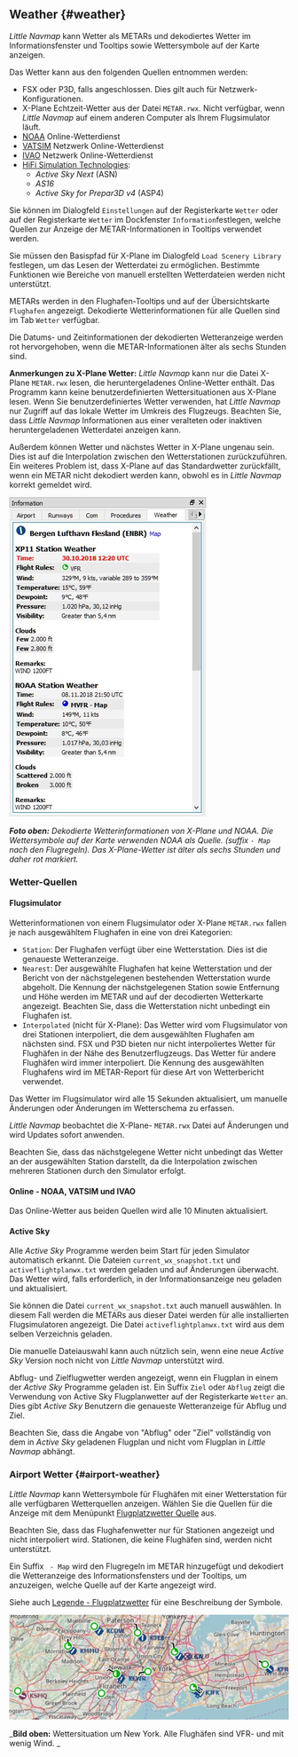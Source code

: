 ## Weather {#weather}

_Little Navmap_ kann Wetter als METARs und dekodiertes Wetter im Informationsfenster und Tooltips sowie Wettersymbole auf der Karte anzeigen.

Das Wetter kann aus den folgenden Quellen entnommen werden:

* FSX oder P3D, falls angeschlossen. Dies gilt auch für Netzwerk-Konfigurationen.
* X-Plane Echtzeit-Wetter aus der Datei `METAR.rwx`. Nicht verfügbar, wenn _Little Navmap_ auf einem anderen Computer als Ihrem Flugsimulator läuft.
* [NOAA](https://www.weather.gov) Online-Wetterdienst
* [VATSIM](https://www.vatsim.net) Netzwerk Online-Wetterdienst
* [IVAO](https://www.ivao.aero) Netzwerk Online-Wetterdienst
* [HiFi Simulation Technologies](http://www.hifisimtech.com):
  * _Active Sky Next_ \(ASN\)
  * _AS16_
  * _Active Sky for Prepar3D v4_ \(ASP4\)

Sie können im Dialogfeld `Einstellungen` auf der Registerkarte `Wetter` oder auf der Registerkarte `Wetter` im Dockfenster `Information`festlegen, welche Quellen zur Anzeige der METAR-Informationen in Tooltips verwendet werden.

Sie müssen den Basispfad für X-Plane im Dialogfeld `Load Scenery Library` festlegen, um das Lesen der Wetterdatei zu ermöglichen. Bestimmte Funktionen wie Bereiche von manuell erstellten Wetterdateien werden nicht unterstützt.

METARs werden in den Flughafen-Tooltips und auf der Übersichtskarte `Flughafen` angezeigt. Dekodierte Wetterinformationen für alle Quellen sind im Tab `Wetter` verfügbar.

Die Datums- und Zeitinformationen der dekodierten Wetteranzeige werden rot hervorgehoben, wenn die METAR-Informationen älter als sechs Stunden sind.

**Anmerkungen zu X-Plane Wetter:**
*Little Navmap* kann nur die Datei X-Plane `METAR.rwx` lesen, die heruntergeladenes Online-Wetter enthält. Das Programm kann keine benutzerdefinierten Wettersituationen aus X-Plane lesen. Wenn Sie benutzerdefiniertes Wetter verwenden, hat *Little Navmap* nur Zugriff auf das lokale Wetter im Umkreis des Flugzeugs. Beachten Sie, dass *Little Navmap* Informationen aus einer veralteten oder inaktiven heruntergeladenen Wetterdatei anzeigen kann.

Außerdem können Wetter und nächstes Wetter in X-Plane ungenau sein. Dies ist auf die Interpolation zwischen den Wetterstationen zurückzuführen. Ein weiteres Problem ist, dass X-Plane auf das Standardwetter zurückfällt, wenn ein METAR nicht dekodiert werden kann, obwohl es in _Little Navmap_ korrekt gemeldet wird.

![Weather tab](../images/weather.jpg "Weather tab")

_**Foto oben:** Dekodierte Wetterinformationen von X-Plane und NOAA. Die Wettersymbole auf der Karte verwenden NOAA als Quelle. \(suffix _`- Map`_ nach den Flugregeln\). Das X-Plane-Wetter ist älter als sechs Stunden und daher rot markiert._

### Wetter-Quellen

#### Flugsimulator

Wetterinformationen von einem Flugsimulator oder X-Plane `METAR.rwx` fallen je nach ausgewähltem Flughafen in eine von drei Kategorien:

* `Station`: Der Flughafen verfügt über eine Wetterstation. Dies ist die genaueste Wetteranzeige.
* `Nearest`: Der ausgewählte Flughafen hat keine Wetterstation und der Bericht von der nächstgelegenen bestehenden Wetterstation wurde abgeholt. Die Kennung der nächstgelegenen Station sowie Entfernung und Höhe werden im METAR und auf der decodierten Wetterkarte angezeigt. Beachten Sie, dass die Wetterstation nicht unbedingt ein Flughafen ist.
* `Interpolated` \(nicht für X-Plane\): Das Wetter wird vom Flugsimulator von drei Stationen  interpoliert, die dem ausgewählten Flughafen am nächsten sind. FSX und P3D bieten nur nicht interpoliertes Wetter für Flughäfen in der Nähe des Benutzerflugzeugs. Das Wetter für andere Flughäfen wird immer interpoliert. Die Kennung des ausgewählten Flughafens wird im METAR-Report für diese Art von Wetterbericht verwendet.

Das Wetter im Flugsimulator wird alle 15 Sekunden aktualisiert, um manuelle Änderungen oder Änderungen im Wetterschema zu erfassen.

*Little Navmap* beobachtet die X-Plane- `METAR.rwx` Datei auf Änderungen und wird Updates sofort anwenden.

Beachten Sie, dass das nächstgelegene Wetter nicht unbedingt das Wetter an der ausgewählten Station darstellt, da die Interpolation zwischen mehreren Stationen durch den Simulator erfolgt.

#### Online - NOAA, VATSIM und IVAO

Das Online-Wetter aus beiden Quellen wird alle 10 Minuten aktualisiert.

#### Active Sky

Alle _Active Sky_ Programme werden beim Start für jeden Simulator automatisch erkannt.
Die Dateien `current_wx_snapshot.txt` und `activeflightplanwx.txt` werden geladen und auf Änderungen überwacht. Das Wetter wird,  falls erforderlich, in der Informationsanzeige neu geladen und aktualisiert.

Sie können die Datei `current_wx_snapshot.txt` auch manuell auswählen. In diesem Fall werden die METARs aus dieser Datei werden für alle installierten Flugsimulatoren angezeigt. Die Datei `activeflightplanwx.txt` wird aus dem selben Verzeichnis geladen.

Die manuelle Dateiauswahl kann auch nützlich sein, wenn eine neue _Active Sky_ Version noch nicht von _Little Navmap_ unterstützt wird.

Abflug- und Zielflugwetter werden angezeigt, wenn ein Flugplan in einem der  _Active Sky_  Programme geladen ist. Ein Suffix `Ziel` oder `Abflug` zeigt die Verwendung von Active Sky Flugplanwetter auf der Registerkarte `Wetter` an. Dies gibt _Active Sky_ Benutzern die genaueste Wetteranzeige für Abflug und Ziel.

Beachten Sie, dass die Angabe von "Abflug" oder "Ziel" vollständig von dem in _Active Sky_  geladenen Flugplan und nicht vom Flugplan in _Little Navmap_ abhängt.

### Airport Wetter {#airport-weather}

_Little Navmap_ kann Wettersymbole für Flughäfen mit einer Wetterstation für alle verfügbaren Wetterquellen anzeigen. Wählen Sie die Quellen für die Anzeige mit dem Menüpunkt [Flugplatzwetter Quelle](MENUS.md#airport-weather-source) aus.

Beachten Sie, dass das Flughafenwetter nur für Stationen angezeigt und nicht interpoliert wird. Stationen, die keine Flughäfen sind, werden nicht unterstützt.

Ein Suffix ` - Map` wird den Flugregeln im METAR hinzugefügt und dekodiert die Wetteranzeige des Informationsfensters und der Tooltips, um anzuzeigen, welche Quelle auf der Karte angezeigt wird.


Siehe auch [Legende - Flugplatzwetter](LEGEND.md#airport-weather) für eine Beschreibung der Symbole.

![Airport Weather](../images/weather_map.jpg "Weather tab")

_**Bild oben:** Wettersituation um New York. Alle Flughäfen sind VFR- und mit wenig Wind.
_
